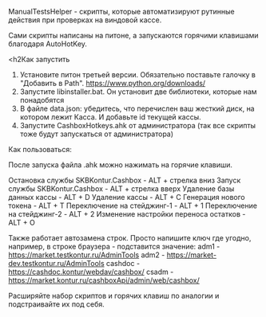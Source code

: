 ManualTestsHelper - скрипты, которые автоматизируют рутинные действия при проверках на виндовой кассе.

Сами скрипты написаны на питоне, а запускаются горячими клавишами благодаря AutoHotKey.

<h2Как запустить</h2>

1. Установите питон третьей версии. Обязательно поставьте галочку в "Добавить в Path". https://www.python.org/downloads/
2. Запустите libinstaller.bat. Он установит две библиотеки, которые нам понадобятся
3. В файле data.json: убедитесь, что перечислен ваш жесткий диск, на котором лежит Касса. И добавьте id текущей кассы.
4. Запустите CashboxHotkeys.ahk от администратора (так все скрипты тоже будут запускаться от администратора)

Как пользоваться:

После запуска файла .ahk можно нажимать на горячие клавиши.

Остановка службы SKBKontur.Cashbox - ALT + стрелка вниз
Запуск службы SKBKontur.Cashbox - ALT + стрелка вверх
Удаление базы данных кассы - ALT + D
Удаление кассы - ALT + C
Генерация нового токена - ALT + T
Переключение на стейджинг-1 - ALT + 1
Переключение на стейджинг-2 - ALT + 2
Изменение настройки переноса остатков - ALT + O

Также работает автозамена строк. Просто напишите ключ где угодно, например, в строке браузера - подставится значение:
adm1 - https://market.testkontur.ru/AdminTools
adm2 - https://market-dev.testkontur.ru/AdminTools
cashdoc - https://cashdoc.kontur/webdav/cashbox/
csadm - https://market.kontur.ru/cashboxApi/admin/web/cashbox/


Расширяйте набор скриптов и горячих клавиш по аналогии и подстраивайте их под себя. 



